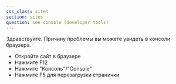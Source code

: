 ```yaml
---
css_class: sites
section: sites
question: see console (developer tools)
---
```

Здравствуйте. Причину проблемы вы можете увидеть в консоли браузера.
- Откройте сайт в браузере
- Нажмите F12
- Нажмите "Консоль"/"Console"
- Нажмите F5 для перезагрузки странички